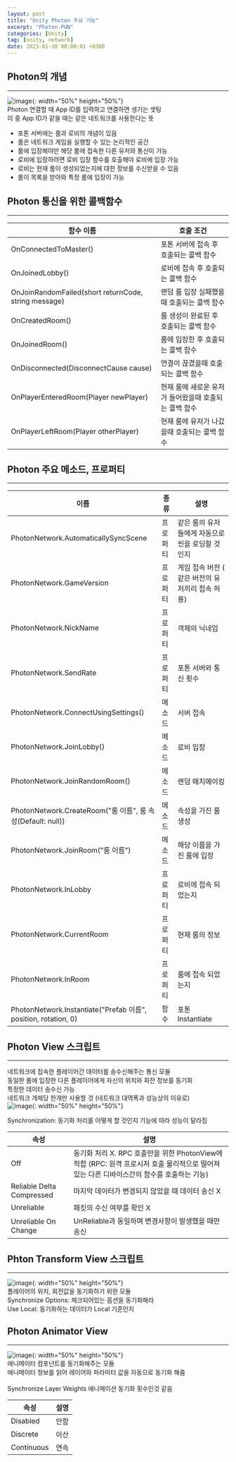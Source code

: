 ```yaml
---
layout: post
title: "Unity Photon 주요 기능"
excerpt: "Photon-PUN"
categories: [Unity]
tag: [unity, network]
date: 2023-01-30 00:00:01 +0300
---
```


## Photon의 개념
---

![image](/assets/img/Photon/Photon_1.png){: width="50%" height="50%"}<br>
Photon 연결할 때 App ID를 입력하고 연결하면 생기는 셋팅<br>
이 중 App ID가 같을 때는 같은 네트워크를 사용한다는 뜻<br>
+ 포톤 서버에는 룸과 로비의 개념이 있음<br>
+ 룸은 네트워크 게임을 실행할 수 있는 논리적인 공간<br>
+ 룸에 입장해야만 해당 룸에 접속한 다른 유저와 통신이 가능<br>
+ 로비에 입장하려면 로비 입장 함수를 호출해야 로비에 입장 가능<br>
+ 로비는 현재 룸이 생성되었는지에 대한 정보를 수신받을 수 있음<br>
+ 룸이 목록을 받아와 특정 룸에 입장이 가능<br>

## Photon 통신을 위한 콜백함수
---

| 함수 이름 | 호출 조건 |
| --- | --- |
| OnConnectedToMaster() | 포톤 서버에 접속 후 호출되는 콜백 함수 |
| OnJoinedLobby() | 로비에 접속 후 호출되는 콜백 함수 |
| OnJoinRandomFailed(short returnCode, string message) | 랜덤 룸 입장 실패했을 때 호출되는 콜백 함수 |
| OnCreatedRoom() | 룸 생성이 완료된 후 호출되는 콜백 함수 |
| OnJoinedRoom() | 룸에 입장한 후 호출되는 콜백 함수 |
| OnDisconnected(DisconnectCause cause) | 연결이 끊겼을때 호출되는 콜백 함수 |
| OnPlayerEnteredRoom(Player newPlayer) | 현재 룸에 새로운 유저가 들어왔을때 호출되는 콜백 함수 |
| OnPlayerLeftRoom(Player otherPlayer) | 현재 룸에 유저가 나갔을때 호출되는 콜백 함수 |

## Photon 주요 메소드, 프로퍼티
---

| 이름 | 종류 | 설명 |
| --- | --- | --- |
| PhotonNetwork.AutomaticallySyncScene | 프로퍼티 | 같은 룸의 유저들에게 자동으로 씬을 로딩할 것인지 |
| PhotonNetwork.GameVersion | 프로퍼티 | 게임 접속 버전 ( 같은 버전의 유저끼리 접속 허용) |
| PhotonNetwork.NickName | 프로퍼티 | 객체의 닉네임 |
| PhotonNetwork.SendRate | 프로퍼티 | 포톤 서버와 통신 횟수 |
| PhotonNetwork.ConnectUsingSettings() | 메소드 | 서버 접속 |
| PhotonNetwork.JoinLobby() | 메소드 | 로비 입장 |
| PhotonNetwork.JoinRandomRoom() | 메소드 | 랜덤 매치메이킹 |
| PhotonNetwork.CreateRoom("룸 이름", 룸 속성(Default: null)) | 메소드 | 속성을 가진 룸 생성 |
| PhotonNetwork.JoinRoom("룸 이름") | 메소드 | 해당 이름을 가진 룸에 입장 |
| PhotonNetwork.InLobby | 프로퍼티 | 로비에 접속 되었는지 |
| PhotonNetwork.CurrentRoom | 프로퍼티 | 현재 룸의 정보 |
| PhotonNetwork.InRoom | 프로퍼티 | 룸에 접속 되었는지 |
| PhotonNetwork.Instantiate("Prefab 이름", position, rotation, 0) | 함수 | 포톤 Instantiate |

## Photon View 스크립트
---

네트워크에 접속한 플레이어간 데이터를 송수신해주는 통신 모듈<br>
동일한 룸에 입장한 다른 플레이어에게 자신의 위치와 회전 정보를 동기화<br>
특정한 데이터 송수신 가능<br>
네트워크 개체당 한개만 사용할 것 (네트워크 대역폭과 성능상의 이유로)<br>
![image](/assets/img/Photon/Photon_2.png){: width="50%" height="50%"}<br>

Synchronization: 동기화 처리를 어떻게 할 것인지 기능에 따라 성능이 달라짐

| 속성 | 설명 |
| --- | --- |
| Off | 동기화 처리 X. RPC 호출만을 위한 PhotonView에 적합 (RPC: 원격 프로시저 호출 물리적으로 떨어져있는 다른 디바이스간의 함수를 호출하는 기능) |
| Reliable Delta Compressed | 마지막 데이터가 변경되지 않았을 때 데이터 송신 X |
| Unreliable |  패킷의 수신 여부를 확인 X |
| Unreliable On Change | UnReliable과 동일하며 변경사항이 발생했을 때만 송신 |

## Phton Transform View 스크립트
---
![image](/assets/img/Photon/Photon_3.png){: width="50%" height="50%"}<br>
플레이어의 위치, 회전값을 동기화하기 위한 모듈<br>
Synchronize Options: 체크되어있는 옵션을 동기화해라<br>
Use Local: 동기화하는 데이터가 Local 기준인지<br>

## Photon Animator View
---
![image](/assets/img/Photon/Photon_4.png){: width="50%" height="50%"}<br>
애니메이터 컴포넌트를 동기화해주는 모듈<br>
애니메이터 정보를 읽어 레이어와 파라미터 값을 자동으로 동기화 해줌<br><br>
Synchronize Layer Weights 애니메이션 동기화 횟수인것 같음<br>

| 속성 | 설명 |
| --- | --- |
| Disabled | 안함 |
| Discrete | 이산 |
| Continuous | 연속 |